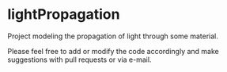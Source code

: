 # lightPropagation
Project modeling the propagation of light through some material.

Please feel free to add or modify the code accordingly and make suggestions with pull requests or via e-mail.
